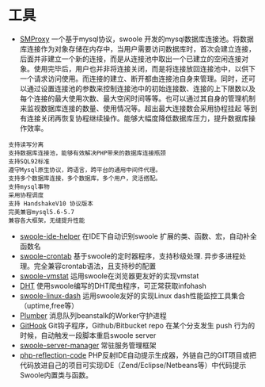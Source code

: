 # 工具

* [SMProxy](https://github.com/louislivi/smproxy) 一个基于mysql协议，swoole 开发的mysql数据库连接池。将数据库连接作为对象存储在内存中，当用户需要访问数据库时，首次会建立连接，后面并非建立一个新的连接，而是从连接池中取出一个已建立的空闲连接对象。使用完毕后，用户也并非将连接关闭，而是将连接放回连接池中，以供下一个请求访问使用。而连接的建立、断开都由连接池自身来管理。同时，还可以通过设置连接池的参数来控制连接池中的初始连接数、连接的上下限数以及每个连接的最大使用次数、最大空闲时间等等。也可以通过其自身的管理机制来监视数据库连接的数量、使用情况等。超出最大连接数会采用协程挂起 等到有连接关闭再恢复协程继续操作。能够大幅度降低数据库压力，提升数据库操作效率。
```
支持读写分离
支持数据库连接池，能够有效解决PHP带来的数据库连接瓶颈
支持SQL92标准
遵守Mysql原生协议，跨语言，跨平台的通用中间件代理。
支持多个数据库连接，多个数据库，多个用户，灵活搭配。
支持mysql事物
采用协程调度
支持 HandshakeV10 协议版本
完美兼容mysql5.6-5.7
兼容各大框架，无缝提升性能
```

* [swoole-ide-helper](https://github.com/EagleWu/swoole-ide-helper) 在IDE下自动识别swoole 扩展的类、函数、宏，自动补全函数名
* [swoole-crontab](https://github.com/osgochina/swoole-crontab) 基于swoole的定时器程序，支持秒级处理.
异步多进程处理。完全兼容crontab语法，且支持秒的配置
* [swoole-vmstat](https://github.com/smalleyes/swoole-vmstat) 运用swoole在浏览器更友好的实现vmstat
* [DHT](https://github.com/ylqjgm/DHT) 使用swoole编写的DHT爬虫程序，可正常获取infohash
* [swoole-linux-dash](https://github.com/smalleyes/swoole-linux-dash) 运用swoole友好的实现Linux dash性能监控工具集合（uptime,free等）
* [Plumber](https://github.com/Footstones/Plumber) 消息队列beanstalk的Worker守护进程
* [GitHook](https://github.com/wenjun1055/githook) Git钩子程序，Github/Bitbucket repo 在某个分支发生 push 行为的时候，自动触发一段脚本重启swoole server
* [swoole-server-manager](https://github.com/df007df/swoole-server-manager) 常驻服务管理框架
* [php-reflection-code](https://github.com/flyhope/php-reflection-code) PHP反射IDE自动提示生成器，外链自己的GIT项目或把代码放进自己的项目可实现IDE（Zend/Eclipse/Netbeans等）中代码提示Swoole内置类与函数。